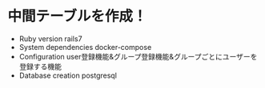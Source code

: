 # 中間テーブルを作成！
* Ruby version
  rails7
* System dependencies
  docker-compose
* Configuration
  user登録機能&グループ登録機能&グループごとにユーザーを登録する機能
* Database creation
 postgresql
